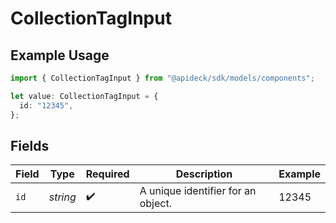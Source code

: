 # CollectionTagInput

## Example Usage

```typescript
import { CollectionTagInput } from "@apideck/sdk/models/components";

let value: CollectionTagInput = {
  id: "12345",
};
```

## Fields

| Field                              | Type                               | Required                           | Description                        | Example                            |
| ---------------------------------- | ---------------------------------- | ---------------------------------- | ---------------------------------- | ---------------------------------- |
| `id`                               | *string*                           | :heavy_check_mark:                 | A unique identifier for an object. | 12345                              |